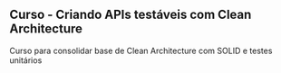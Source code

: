 ## Curso - Criando APIs testáveis com Clean Architecture

Curso para consolidar base de Clean Architecture com SOLID e testes unitários
